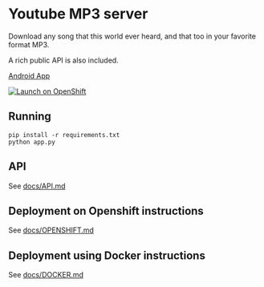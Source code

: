 # Youtube MP3 server

Download any song that this world ever heard, and that too in your favorite format MP3.

A rich public API is also included.

[Android App](https://github.com/bxute/musicgenie)

[![Launch on OpenShift](http://launch-shifter.rhcloud.com/button.svg)](https://openshift.redhat.com/app/console/application_type/custom?cartridges%5B%5D=python-2.7&initial_git_url=https%3A%2F%2Fgithub.com%2Faviaryan%2Fyoutube%2Dmp3%2Dserver.git&name=youtube%2Dmp3%2Dserver)

## Running

```
pip install -r requirements.txt
python app.py
```

## API

See [docs/API.md](docs/API.md)


## Deployment on Openshift instructions

See [docs/OPENSHIFT.md](docs/OPENSHIFT.md)


## Deployment using Docker instructions

See [docs/DOCKER.md](docs/DOCKER.md)
